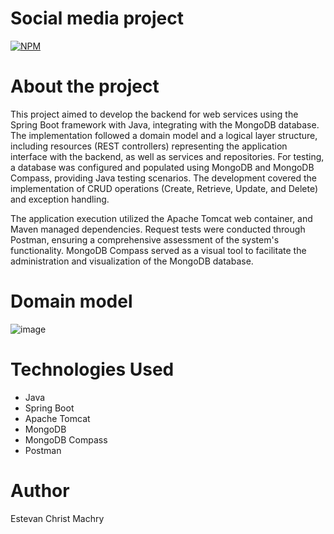 # Social media project
[![NPM](https://img.shields.io/npm/l/react)](https://github.com/rodapunk/web_services/blob/main/LICENSE) 

# About the project
This project aimed to develop the backend for web services using the Spring Boot framework with Java, integrating with the MongoDB database. The implementation followed a domain model and a logical layer structure, including resources (REST controllers) representing the application interface with the backend, as well as services and repositories. For testing, a database was configured and populated using MongoDB and MongoDB Compass, providing Java testing scenarios. The development covered the implementation of CRUD operations (Create, Retrieve, Update, and Delete) and exception handling.

The application execution utilized the Apache Tomcat web container, and Maven managed dependencies. Request tests were conducted through Postman, ensuring a comprehensive assessment of the system's functionality. MongoDB Compass served as a visual tool to facilitate the administration and visualization of the MongoDB database.

# Domain model
![image](https://github.com/user-attachments/assets/d975f8a5-17a0-475b-9eaa-7b7f34da9746)


# Technologies Used
- Java
- Spring Boot
- Apache Tomcat
- MongoDB
- MongoDB Compass
- Postman

# Author
Estevan Christ Machry
